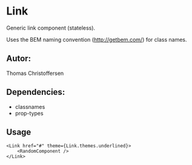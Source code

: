 # Link

Generic link component (stateless).

Uses the BEM naming convention (http://getbem.com/) for class names.

## Autor:

Thomas Christoffersen

## Dependencies:

- classnames
- prop-types

## Usage

```
<Link href="#" theme={Link.themes.underlined}>
    <RandomComponent />
</Link>
```
